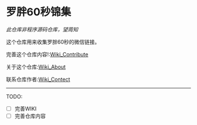 # 罗胖60秒锦集
*此仓库非程序源码仓库，望周知*

这个仓库用来收集罗胖60秒的微信链接。

完善这个仓库内容!:[Wiki_Contribute]()

关于这个仓库:[Wiki_About]()

联系仓库作者:[Wiki_Contect]()

-----

TODO:

- [ ] 完善WIKI
- [ ] 完善仓库内容
